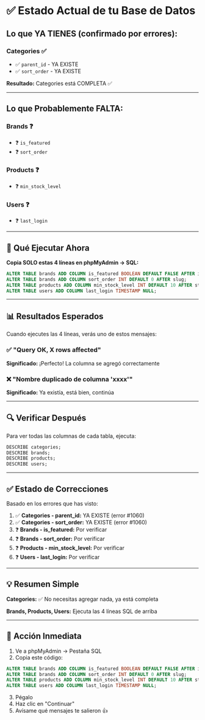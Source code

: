 # ✅ Estado Actual de tu Base de Datos

## Lo que YA TIENES (confirmado por errores):

### Categories ✅
- ✅ `parent_id` - YA EXISTE
- ✅ `sort_order` - YA EXISTE

**Resultado:** Categories está COMPLETA ✅

---

## Lo que Probablemente FALTA:

### Brands ❓
- ❓ `is_featured`
- ❓ `sort_order`

### Products ❓
- ❓ `min_stock_level`

### Users ❓
- ❓ `last_login`

---

## 🎯 Qué Ejecutar Ahora

**Copia SOLO estas 4 líneas en phpMyAdmin → SQL:**

```sql
ALTER TABLE brands ADD COLUMN is_featured BOOLEAN DEFAULT FALSE AFTER is_active;
ALTER TABLE brands ADD COLUMN sort_order INT DEFAULT 0 AFTER slug;
ALTER TABLE products ADD COLUMN min_stock_level INT DEFAULT 10 AFTER stock_quantity;
ALTER TABLE users ADD COLUMN last_login TIMESTAMP NULL;
```

---

## 📊 Resultados Esperados

Cuando ejecutes las 4 líneas, verás uno de estos mensajes:

### ✅ "Query OK, X rows affected"
**Significado:** ¡Perfecto! La columna se agregó correctamente

### ❌ "Nombre duplicado de columna 'xxxx'"
**Significado:** Ya existía, está bien, continúa

---

## 🔍 Verificar Después

Para ver todas las columnas de cada tabla, ejecuta:

```sql
DESCRIBE categories;
DESCRIBE brands;
DESCRIBE products;
DESCRIBE users;
```

---

## ✅ Estado de Correcciones

Basado en los errores que has visto:

1. ✅ **Categories - parent_id:** YA EXISTE (error #1060)
2. ✅ **Categories - sort_order:** YA EXISTE (error #1060)
3. ❓ **Brands - is_featured:** Por verificar
4. ❓ **Brands - sort_order:** Por verificar
5. ❓ **Products - min_stock_level:** Por verificar
6. ❓ **Users - last_login:** Por verificar

---

## 💡 Resumen Simple

**Categories:** ✅ No necesitas agregar nada, ya está completa

**Brands, Products, Users:** Ejecuta las 4 líneas SQL de arriba

---

## 🚀 Acción Inmediata

1. Ve a phpMyAdmin → Pestaña SQL
2. Copia este código:

```sql
ALTER TABLE brands ADD COLUMN is_featured BOOLEAN DEFAULT FALSE AFTER is_active;
ALTER TABLE brands ADD COLUMN sort_order INT DEFAULT 0 AFTER slug;
ALTER TABLE products ADD COLUMN min_stock_level INT DEFAULT 10 AFTER stock_quantity;
ALTER TABLE users ADD COLUMN last_login TIMESTAMP NULL;
```

3. Pégalo
4. Haz clic en "Continuar"
5. Avísame qué mensajes te salieron 👍
